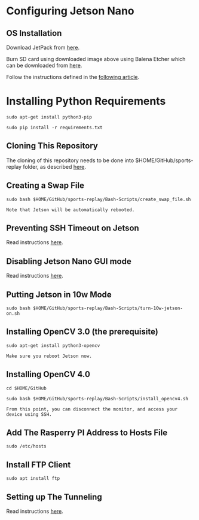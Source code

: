 # Configuring Jetson Nano

## OS Installation
Download JetPack from [here](https://developer.nvidia.com/embedded/jetpack).

Burn SD card using downloaded image above using Balena Etcher which can be downloaded from [here](https://www.balena.io/etcher).

Follow the instructions defined in the [following article](https://developer.nvidia.com/embedded/learn/get-started-jetson-nano-devkit#write).

# Installing Python Requirements
`sudo apt-get install python3-pip`

`sudo pip install -r requirements.txt`

## Cloning This Repository
The cloning of this repository needs to be done into $HOME/GitHub/sports-replay folder, as described [here](../README.md).
 
## Creating a Swap File
`sudo bash $HOME/GitHub/sports-replay/Bash-Scripts/create_swap_file.sh`

    Note that Jetson will be automatically rebooted.

## Preventing SSH Timeout on Jetson
Read instructions [here](COMMON.md).

## Disabling Jetson Nano GUI mode
Read instructions [here](COMMON.md).

## Putting Jetson in 10w Mode
`sudo bash $HOME/GitHub/sports-replay/Bash-Scripts/turn-10w-jetson-on.sh`

## Installing OpenCV 3.0 (the prerequisite)
`sudo apt-get install python3-opencv`
    
    Make sure you reboot Jetson now.
    
## Installing OpenCV 4.0
`cd $HOME/GitHub`

`sudo bash $HOME/GitHub/sports-replay/Bash-Scripts/install_opencv4.sh`

    From this point, you can disconnect the monitor, and access your device using SSH.

## Add The Rasperry PI Address to Hosts File
`sudo /etc/hosts`

## Install FTP Client
`sudo apt install ftp`

## Setting up The Tunneling
Read instructions [here](COMMON.md).

